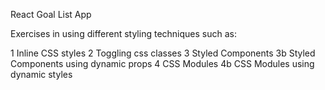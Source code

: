 React Goal List App

Exercises in using different styling techniques
such as:

1 Inline CSS styles
2 Toggling css classes
3 Styled Components
3b Styled Components using dynamic props
4 CSS Modules
4b CSS Modules using dynamic styles

